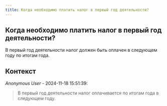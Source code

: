 ```yaml
---
title: Когда необходимо платить налог в первый год деятельности?
---
```


## Когда необходимо платить налог в первый год деятельности?

В первый год деятельности налог должен быть оплачен в следующем году по итогам года.

## Контекст

_Anonymous User_ - 2024-11-18 15:51:39:

> В первый год деятельности налог оплачивается по итогам  года в следующем году.
